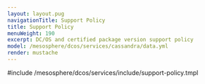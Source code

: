 ```yaml
---
layout: layout.pug
navigationTitle: Support Policy
title: Support Policy
menuWeight: 190
excerpt: DC/OS and certified package version support policy
model: /mesosphere/dcos/services/cassandra/data.yml
render: mustache
---
```


#include /mesosphere/dcos/services/include/support-policy.tmpl
